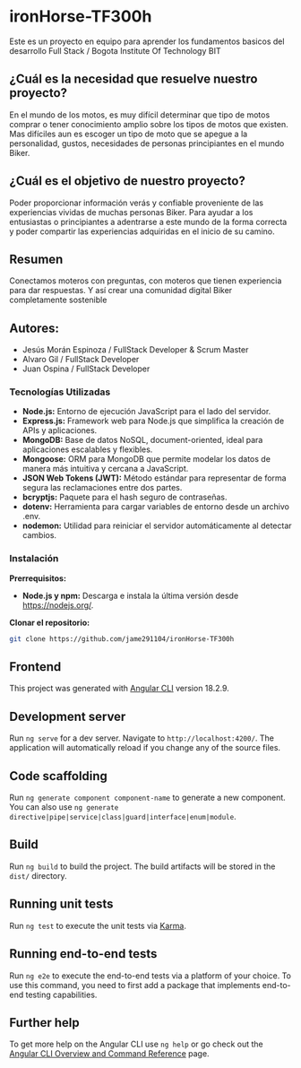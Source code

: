 # ironHorse-TF300h
Este es un proyecto en equipo para aprender los fundamentos basicos del desarrollo Full Stack / Bogota Institute Of Technology BIT

## ¿Cuál es la necesidad que resuelve nuestro proyecto?
En el mundo de los motos, es muy difícil determinar que tipo de motos comprar o tener conocimiento amplio sobre los tipos de motos que existen. Mas difíciles aun es escoger un tipo de moto que se apegue a la personalidad, gustos, necesidades de personas principiantes en el mundo Biker.

## ¿Cuál es el objetivo de nuestro proyecto?
Poder proporcionar información verás y confiable proveniente de las experiencias vividas de muchas personas Biker. Para ayudar a los entusiastas o principiantes a adentrarse a este mundo de la forma correcta y poder compartir las experiencias adquiridas en el inicio de su camino.

## Resumen
Conectamos moteros con preguntas, con moteros que tienen experiencia para dar respuestas. Y así crear una comunidad digital Biker completamente sostenible

## Autores:

- Jesús Morán Espinoza / FullStack Developer & Scrum Master
- Alvaro Gil / FullStack Developer
- Juan Ospina / FullStack Developer

### Tecnologías Utilizadas

* **Node.js:** Entorno de ejecución JavaScript para el lado del servidor.
* **Express.js:** Framework web para Node.js que simplifica la creación de APIs y aplicaciones.
* **MongoDB:** Base de datos NoSQL, document-oriented, ideal para aplicaciones escalables y flexibles.
* **Mongoose:** ORM para MongoDB que permite modelar los datos de manera más intuitiva y cercana a JavaScript.
* **JSON Web Tokens (JWT):** Método estándar para representar de forma segura las reclamaciones entre dos partes.
* **bcryptjs:** Paquete para el hash seguro de contraseñas.
* **dotenv:** Herramienta para cargar variables de entorno desde un archivo .env.
* **nodemon:** Utilidad para reiniciar el servidor automáticamente al detectar cambios.

### Instalación

**Prerrequisitos:**

* **Node.js y npm:** Descarga e instala la última versión desde https://nodejs.org/.

**Clonar el repositorio:**

```bash
git clone https://github.com/jame291104/ironHorse-TF300h
```

## Frontend

This project was generated with [Angular CLI](https://github.com/angular/angular-cli) version 18.2.9.

## Development server

Run `ng serve` for a dev server. Navigate to `http://localhost:4200/`. The application will automatically reload if you change any of the source files.

## Code scaffolding

Run `ng generate component component-name` to generate a new component. You can also use `ng generate directive|pipe|service|class|guard|interface|enum|module`.

## Build

Run `ng build` to build the project. The build artifacts will be stored in the `dist/` directory.

## Running unit tests

Run `ng test` to execute the unit tests via [Karma](https://karma-runner.github.io).

## Running end-to-end tests

Run `ng e2e` to execute the end-to-end tests via a platform of your choice. To use this command, you need to first add a package that implements end-to-end testing capabilities.

## Further help

To get more help on the Angular CLI use `ng help` or go check out the [Angular CLI Overview and Command Reference](https://angular.dev/tools/cli) page.
